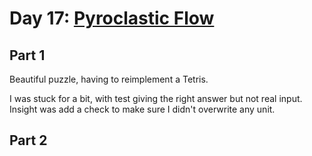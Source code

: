 # Day 17: [Pyroclastic Flow](https://adventofcode.com/2022/day/17)

## Part 1

Beautiful puzzle, having to reimplement a Tetris.

I was stuck for a bit, with test giving the right answer but not real input. Insight was add a check to make sure I didn't overwrite any unit.

## Part 2


